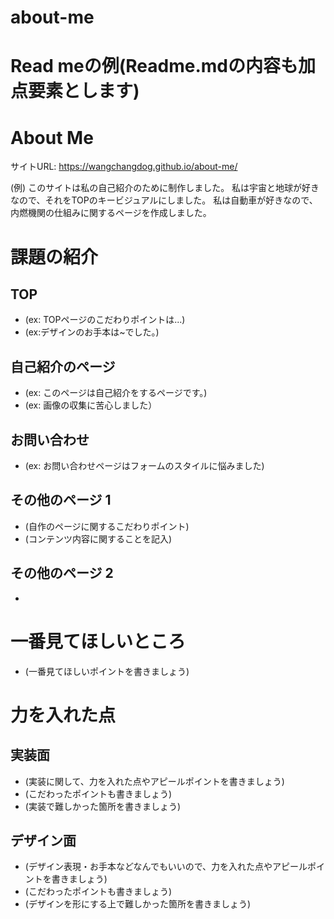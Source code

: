 # about-me 
# Read meの例(Readme.mdの内容も加点要素とします)

# About Me 

サイトURL: https://wangchangdog.github.io/about-me/

(例)
このサイトは私の自己紹介のために制作しました。
私は宇宙と地球が好きなので、それをTOPのキービジュアルにしました。
私は自動車が好きなので、内燃機関の仕組みに関するページを作成しました。


# 課題の紹介

## TOP

- (ex: TOPページのこだわりポイントは...)
- (ex:デザインのお手本は~でした。)

## 自己紹介のページ

- (ex: このページは自己紹介をするページです。)
- (ex: 画像の収集に苦心しました）

## お問い合わせ

- (ex: お問い合わせページはフォームのスタイルに悩みました)

## その他のページ 1

- (自作のページに関するこだわりポイント)
- (コンテンツ内容に関することを記入)

## その他のページ 2

- 

# 一番見てほしいところ

- (一番見てほしいポイントを書きましょう)

# 力を入れた点

## 実装面

- (実装に関して、力を入れた点やアピールポイントを書きましょう)
- (こだわったポイントも書きましょう)
- (実装で難しかった箇所を書きましょう)

## デザイン面

- (デザイン表現・お手本などなんでもいいので、力を入れた点やアピールポイントを書きましょう)
- (こだわったポイントも書きましょう)
- (デザインを形にする上で難しかった箇所を書きましょう)
